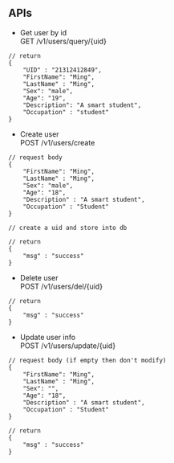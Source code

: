 ## APIs

- Get user by id \
  GET /v1/users/query/{uid}

```
// return
{
    "UID" : "21312412849",
    "FirstName": "Ming",
    "LastName" : "Ming",
    "Sex": "male",
    "Age": "19",
    "Description": "A smart student",
    "Occupation" : "student"
}
```

- Create user \
  POST /v1/users/create

```
// request body
{
    "FirstName": "Ming",
    "LastName" : "Ming",
    "Sex": "male",
    "Age": "18",
    "Description" : "A smart student",
    "Occupation" : "Student"
}

// create a uid and store into db

// return 
{
    "msg" : "success"
}
```

- Delete user \
  POST /v1/users/del/{uid}

```
// return 
{
    "msg" : "success"
}
```

- Update user info \
  POST /v1/users/update/{uid}

```
// request body (if empty then don't modify)
{
    "FirstName": "Ming",
    "LastName" : "Ming",
    "Sex": "", 
    "Age": "18",
    "Description" : "A smart student",
    "Occupation" : "Student"
}

// return
{
    "msg" : "success"
}
```